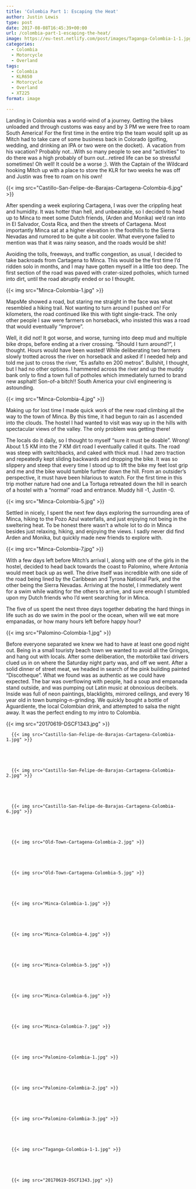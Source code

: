 ```yaml
---
title: 'Colombia Part 1: Escaping the Heat'
author: Justin Lewis
type: post
date: 2017-08-08T16:45:39+00:00
url: /colombia-part-1-escaping-the-heat/
image: https://eu-test.netlify.com/post/images/Taganga-Colombia-1-1.jpg
categories:
  - Colombia
  - Motorcycle
  - Overland
tags:
  - Colombia
  - KLR650
  - Motorcycle
  - Overland
  - XT225
format: image

---
```

Landing in Colombia was a world-wind of a journey. Getting the bikes unloaded and through customs was easy and by 3 PM we were free to roam South America! For the first time in the entire trip the team would split up as Mitch had to take care of some business back in Colorado (golfing, wedding, and drinking an IPA or two were on the docket).  A vacation from his vacation? Probably not…With so many people to see and “activities” to do there was a high probably of burn out…retired life can be so stressful sometimes! Oh well! It could be a worse ;). With the Captain of the Wildcard hooking Mitch up with a place to store the KLR for two weeks he was off and Justin was free to roam on his own!


  {{< img src="Castillo-San-Felipe-de-Barajas-Cartagena-Colombia-6.jpg" >}}
		      



After spending a week exploring Cartagena, I was over the crippling heat and humidity. It was hotter than hell, and unbearable, so I decided to head up to Minca to meet some Dutch friends, (Arden and Monika) we’d ran into in El Salvador, Costa Rica, and then the streets of Cartagena. Most importantly Minca sat at a higher elevation in the foothills to the Sierra Nevadas and rumored to be quite a bit cooler. What everyone failed to mention was that it was rainy season, and the roads would be shit!

Avoiding the tolls, freeways, and traffic congestion, as usual, I decided to take backroads from Cartagena to Minca. This would be the first time I’d ridden solo in months, and I may have gotten myself in a little too deep. The first section of the road was paved with crater-sized potholes, which turned into dirt, until the road abruptly ended or so I thought.


  {{< img src="Minca-Colombia-1.jpg" >}}
		      


MapsMe showed a road, but staring me straight in the face was what resembled a hiking trail. Not wanting to turn around I pushed on! For kilometers, the road continued like this with tight single-track. The only other people I saw were farmers on horseback, who insisted this was a road that would eventually “improve”.

Well, it did not! It got worse, and worse, turning into deep mud and multiple bike drops, before ending at a river crossing. “Should I turn around?”, I thought. Hours would have been wasted! While deliberating two farmers slowly trotted across the river on horseback and asked if I needed help and told me just to cross the river, “Es asfalto en 200 metros”. Bullshit, I thought, but I had no other options. I hammered across the river and up the muddy bank only to find a town full of potholes which immediately turned to brand new asphalt! Son-of-a bitch!! South America your civil engineering is astounding.


  {{< img src="Minca-Colombia-4.jpg" >}}
		      


Making up for lost time I made quick work of the new road climbing all the way to the town of Minca. By this time, it had begun to rain as I ascended into the clouds. The hostel I had wanted to visit was way up in the hills with spectacular views of the valley. The only problem was getting there!

The locals do it daily, so I thought to myself “sure it must be doable”. Wrong! About 1.5 KM into the 7 KM dirt road I eventually called it quits. The road was steep with switchbacks, and caked with thick mud. I had zero traction and repeatedly kept sliding backwards and dropping the bike. It was so slippery and steep that every time I stood up to lift the bike my feet lost grip and me and the bike would tumble further down the hill. From an outsider’s perspective, it must have been hilarious to watch. For the first time in this trip mother nature had one and La Tortuga retreated down the hill in search of a hostel with a “normal” road and entrance. Muddy hill -1, Justin -0.


  {{< img src="Minca-Colombia-5.jpg" >}}
		      


Settled in nicely, I spent the next few days exploring the surrounding area of Minca, hiking to the Pozo Azul waterfalls, and just enjoying not being in the sweltering heat. To be honest there wasn’t a whole lot to do in Minca besides just relaxing, hiking, and enjoying the views. I sadly never did find Arden and Monika, but quickly made new friends to explore with.


  {{< img src="Minca-Colombia-7.jpg" >}}
		      


With a few days left before Mitch’s arrival I, along with one of the girls in the hostel, decided to head back towards the coast to Palomino, where Antonia would meet back up as well. The drive itself was incredible with one side of the road being lined by the Caribbean and Tyrona National Park, and the other being the Sierra Nevadas. Arriving at the hostel, I immediately went for a swim while waiting for the others to arrive, and sure enough I stumbled upon my Dutch friends who I’d went searching for in Minca.

The five of us spent the next three days together debating the hard things in life such as do we swim in the pool or the ocean, when will we eat more empanadas, or how many hours left before happy hour?


  {{< img src="Palomino-Colombia-1.jpg" >}}
		      


Before everyone separated we knew we had to have at least one good night out. Being in a small touristy beach town we wanted to avoid all the Gringos, and hang out with locals. After some deliberation, the motorbike taxi drivers clued us in on where the Saturday night party was, and off we went. After a solid dinner of street meat, we headed in search of the pink building painted “Discotheque”. What we found was as authentic as we could have expected. The bar was overflowing with people, had a soup and empanada stand outside, and was pumping out Latin music at obnoxious decibels. Inside was full of neon paintings, blacklights, mirrored ceilings, and every 16 year old in town bumping-n-grinding. We quickly bought a bottle of Aguardiente, the local Colombian drink, and attempted to salsa the night away. It was the perfect ending to my intro to Colombia.


  {{< img src="20170619-DSCF1343.jpg" >}}
		      





      {{< img src="Castillo-San-Felipe-de-Barajas-Cartagena-Colombia-1.jpg" >}}
                
    



      {{< img src="Castillo-San-Felipe-de-Barajas-Cartagena-Colombia-2.jpg" >}}
                
    



      {{< img src="Castillo-San-Felipe-de-Barajas-Cartagena-Colombia-6.jpg" >}}
                
    



      {{< img src="Old-Town-Cartagena-Colombia-2.jpg" >}}
                
    



      {{< img src="Old-Town-Cartagena-Colombia-5.jpg" >}}
                
    



      {{< img src="Minca-Colombia-1.jpg" >}}
                
    



      {{< img src="Minca-Colombia-4.jpg" >}}
                
    



      {{< img src="Minca-Colombia-5.jpg" >}}
                
    



      {{< img src="Minca-Colombia-6.jpg" >}}
                
    



      {{< img src="Minca-Colombia-7.jpg" >}}
                
    



      {{< img src="Palomino-Colombia-1.jpg" >}}
                
    



      {{< img src="Palomino-Colombia-2.jpg" >}}
                
    



      {{< img src="Palomino-Colombia-3.jpg" >}}
                
    



      {{< img src="Taganga-Colombia-1-1.jpg" >}}
                
    



      {{< img src="20170619-DSCF1343.jpg" >}}
               